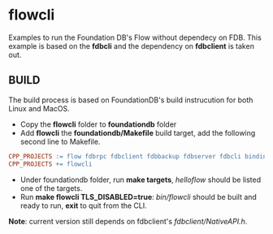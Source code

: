 # flowcli
Examples to run the Foundation DB's Flow without dependecy on FDB.  This example is based on the **fdbcli** and the dependency on **fdbclient** is taken out.

## BUILD

The build process is based on FoundationDB's build instrucution for both Linux and MacOS.

* Copy the **flowcli** folder to **foundationdb** folder
* Add **flowcli** the **foundationdb/Makefile** build target, add the following second line to Makefile.

```makefile
CPP_PROJECTS := flow fdbrpc fdbclient fdbbackup fdbserver fdbcli bindings/c bindings/java fdbmonitor bindings/flow/tester bindings/flow
CPP_PROJECTS += flowcli
```
* Under foundationdb folder, run **make targets**, *helloflow* should be listed one of the targets.
* Run **make flowcli TLS_DISABLED=true**:  *bin/flowcli* should be built and ready to run, **exit** to quit from the CLI.


**Note**:  current version still depends on fdbclient's *fdbclient/NativeAPI.h*.
